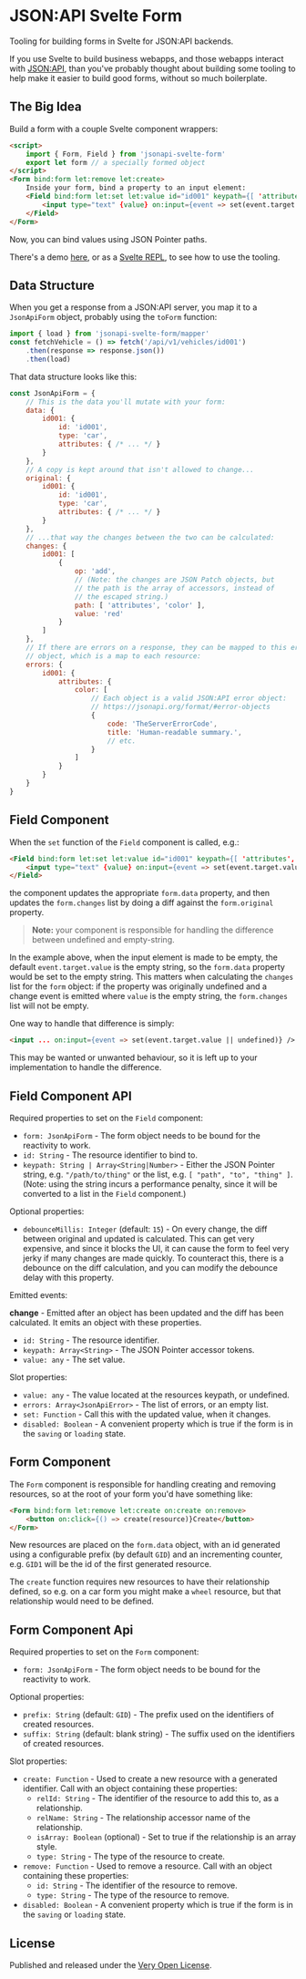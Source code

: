# JSON:API Svelte Form

Tooling for building forms in Svelte for JSON:API backends.

If you use Svelte to build business webapps, and those webapps interact
with [JSON:API](https://jsonapi.org/), than you've probably thought about
building some tooling to help make it easier to build good forms, without
so much boilerplate.

## The Big Idea

Build a form with a couple Svelte component wrappers:

```html
<script>
	import { Form, Field } from 'jsonapi-svelte-form'
	export let form // a specially formed object
</script>
<Form bind:form let:remove let:create>
	Inside your form, bind a property to an input element:
	<Field bind:form let:set let:value id="id001" keypath={[ 'attributes', 'color' ]}>
		<input type="text" {value} on:input={event => set(event.target.value)} />
	</Field>
</Form>
```

Now, you can bind values using JSON Pointer paths.

There's a demo [here](https://saibotsivad.github.io/jsonapi-svelte-form/), or as a
[Svelte REPL](https://svelte.dev/repl/ca6db8ec270d4f5c9f8cd679592e8441?version=3.43.0),
to see how to use the tooling.

## Data Structure

When you get a response from a JSON:API server, you map it to a `JsonApiForm`
object, probably using the `toForm` function:

```js
import { load } from 'jsonapi-svelte-form/mapper'
const fetchVehicle = () => fetch('/api/v1/vehicles/id001')
	.then(response => response.json())
	.then(load)
```

That data structure looks like this:

```js
const JsonApiForm = {
	// This is the data you'll mutate with your form:
	data: {
		id001: {
			id: 'id001',
			type: 'car',
			attributes: { /* ... */ }
		}
	},
	// A copy is kept around that isn't allowed to change...
	original: {
		id001: {
			id: 'id001',
			type: 'car',
			attributes: { /* ... */ }
		}
	},
	// ...that way the changes between the two can be calculated:
	changes: {
		id001: [
			{
				op: 'add',
				// (Note: the changes are JSON Patch objects, but
				// the path is the array of accessors, instead of
				// the escaped string.)
				path: [ 'attributes', 'color' ],
				value: 'red'
			}
		]
	},
	// If there are errors on a response, they can be mapped to this error
	// object, which is a map to each resource:
	errors: {
		id001: {
			attributes: {
				color: [
					// Each object is a valid JSON:API error object:
					// https://jsonapi.org/format/#error-objects
					{
						code: 'TheServerErrorCode',
						title: 'Human-readable summary.',
						// etc.
					}
				]
			}
		}
	}
}
```

## Field Component

When the `set` function of the `Field` component is called, e.g.:

```html
<Field bind:form let:set let:value id="id001" keypath={[ 'attributes', 'color' ]}>
	<input type="text" {value} on:input={event => set(event.target.value)} />
</Field>
```

the component updates the appropriate `form.data` property, and then updates the `form.changes` list
by doing a diff against the `form.original` property.

> **Note:** your component is responsible for handling the difference between undefined and empty-string.

In the example above, when the input element is made to be empty, the default `event.target.value`
is the empty string, so the `form.data` property would be set to the empty string. This matters when
calculating the `changes` list for the `form` object: if the property was originally  undefined and
a change event is emitted where `value` is the empty string, the `form.changes` list will not be empty.

One way to handle that difference is simply:

```html
<input ... on:input={event => set(event.target.value || undefined)} />
```

This may be wanted or unwanted behaviour, so it is left up to your implementation to handle the difference.

## Field Component API

Required properties to set on the `Field` component:

* `form: JsonApiForm` - The form object needs to be bound for the reactivity to work.
* `id: String` - The resource identifier to bind to.
* `keypath: String | Array<String|Number>` - Either the JSON Pointer string, e.g. `"/path/to/thing"` or
  the list, e.g. `[ "path", "to", "thing" ]`. (Note: using the string incurs a performance penalty, since
  it will be converted to a list in the `Field` component.)

Optional properties:

* `debounceMillis: Integer` (default: `15`) - On every change, the diff between original and updated
  is calculated. This can get very expensive, and since it blocks the UI, it can cause the form to
  feel very jerky if many changes are made quickly. To counteract this, there is a debounce on the
  diff calculation, and you can modify the debounce delay with this property.

Emitted events:

**change** - Emitted after an object has been updated and the diff has been calculated. It emits an
object with these properties.

* `id: String` - The resource identifier.
* `keypath: Array<String>` - The JSON Pointer accessor tokens.
* `value: any` - The set value.

Slot properties:

* `value: any` - The value located at the resources keypath, or undefined.
* `errors: Array<JsonApiError>` - The list of errors, or an empty list.
* `set: Function` - Call this with the updated value, when it changes.
* `disabled: Boolean` - A convenient property which is true if the form is in the `saving` or `loading` state.

## Form Component

The `Form` component is responsible for handling creating and removing resources, so
at the root of your form you'd have something like:

```html
<Form bind:form let:remove let:create on:create on:remove>
	<button on:click={() => create(resource)}Create</button>
</Form>
```

New resources are placed on the `form.data` object, with an id generated using
a configurable prefix (by default `GID`) and an incrementing counter, e.g. `GID1`
will be the id of the first generated resource.

The `create` function requires new resources to have their relationship defined,
so e.g. on a car form you might make a `wheel` resource, but that relationship would
need to be defined.

## Form Component Api

Required properties to set on the `Form` component:

* `form: JsonApiForm` - The form object needs to be bound for the reactivity to work.

Optional properties:

* `prefix: String` (default: `GID`) - The prefix used on the identifiers of created resources.
* `suffix: String` (default: blank string) - The suffix used on the identifiers of created resources.

Slot properties:

* `create: Function` - Used to create a new resource with a generated identifier. Call with
  an object containing these properties:
  * `relId: String` - The identifier of the resource to add this to, as a relationship.
  * `relName: String` - The relationship accessor name of the relationship.
  * `isArray: Boolean` (optional) - Set to true if the relationship is an array style.
  * `type: String` - The type of the resource to create.
* `remove: Function` - Used to remove a resource. Call with an object containing these properties:
  * `id: String` - The identifier of the resource to remove.
  * `type: String` - The type of the resource to remove.
* `disabled: Boolean` - A convenient property which is true if the form is in the `saving` or `loading` state.

## License

Published and released under the [Very Open License](http://veryopenlicense.com).
